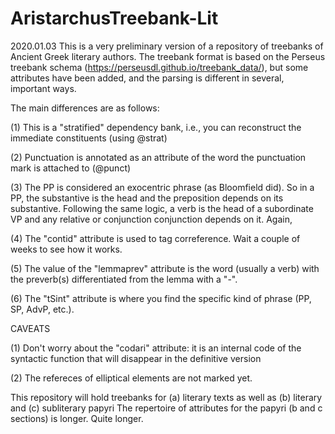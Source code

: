 # AristarchusTreebank-Lit

2020.01.03
This is a very preliminary version of a repository of treebanks of Ancient Greek literary authors.
The treebank format is based on the Perseus treebank schema (https://perseusdl.github.io/treebank_data/), but some attributes have been added, and the parsing is different in several, important ways. 

The main differences are as follows:

(1) This is a "stratified" dependency bank, i.e., you can reconstruct the immediate constituents (using @strat)<p>
(2) Punctuation is annotated as an attribute of the word the punctuation mark is attached to (@punct)<p>
(3) The PP is considered an exocentric phrase (as Bloomfield did). So in a PP, the substantive is the head and the preposition depends on its substantive. Following the same logic, a verb is the head of a subordinate VP and any relative or conjunction conjunction depends on it. Again, <p>
(4) The "contid" attribute is used to tag correference. Wait a couple of weeks to see how it works.<p>
(5) The value of the "lemmaprev" attribute is the word (usually a verb) with the preverb(s) differentiated from the lemma with a "-".<p>
(6) The "tSint" attribute is where you find the specific kind of phrase (PP, SP, AdvP, etc.).<p>

CAVEATS<p>
  
(1) Don't worry about the "codari" attribute: it is an internal code of the syntactic function that will disappear in the definitive version<p>
(2) The refereces of elliptical elements are not marked yet.<p>

This repository will hold treebanks for (a) literary texts as well as (b) literary and (c) subliterary papyri
The repertoire of attributes for the papyri (b and c sections) is longer. Quite longer.


